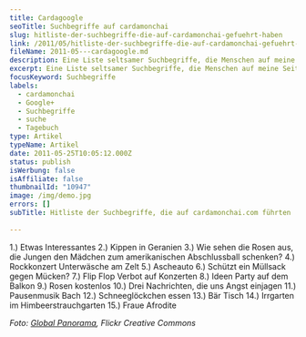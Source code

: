 ```yaml
---
title: Cardagoogle
seoTitle: Suchbegriffe auf cardamonchai
slug: hitliste-der-suchbegriffe-die-auf-cardamonchai-gefuehrt-haben
link: /2011/05/hitliste-der-suchbegriffe-die-auf-cardamonchai-gefuehrt-haben/
fileName: 2011-05---cardagoogle.md
description: Eine Liste seltsamer Suchbegriffe, die Menschen auf meine Seite geleitet haben.
excerpt: Eine Liste seltsamer Suchbegriffe, die Menschen auf meine Seite geleitet haben.
focusKeyword: Suchbegriffe
labels:
  - cardamonchai
  - Google+
  - Suchbegriffe
  - suche
  - Tagebuch
type: Artikel
typeName: Artikel
date: 2011-05-25T10:05:12.000Z
status: publish
isWerbung: false
isAffiliate: false
thumbnailId: "10947"
image: /img/demo.jpg
errors: []
subTitle: Hitliste der Suchbegriffe, die auf cardamonchai.com führten
  
---
```


1.) Etwas Interessantes 2.) Kippen in Geranien 3.) Wie sehen die Rosen aus, die
Jungen den Mädchen zum amerikanischen Abschlussball schenken? 4.) Rockkonzert
Unterwäsche am Zelt 5.) Ascheauto 6.) Schützt ein Müllsack gegen Mücken? 7.)
Flip Flop Verbot auf Konzerten 8.) Ideen Party auf dem Balkon 9.) Rosen
kostenlos 10.) Drei Nachrichten, die uns Angst einjagen 11.) Pausenmusik Bach
12.) Schneeglöckchen essen 13.) Bär Tisch 14.) Irrgarten im Himbeerstrauchgarten
15.) Fraue Afrodite

_Foto:
[Global Panorama](https://www.flickr.com/photos/121483302@N02/14253849274/in/photolist-nHyGMY-9VpYwL-LJpbM-68GVik-kyPhy-cADqpu-493vB2-nbjDEt-j61vh7-LNtg9-a3vxHU-8Zucvt-7VHwy6-5RYbw3-6mZrzy-72MxS6-2ae3Px-2emAf-b1yFJi-6eEXa5-PHByS-PHBz1-6qcYhK-6eAQJB-6SSrB2-djgm6y-2zoV1-bcxYja-989dcP-2zoUQ-djgm9A-pnkMNn-85EQL8-n9T46m-4qUtxr-85EQHc-85HZC7-byEtxh-72Rwf9-52xTRw-4qYxZW-4qYy3G-nVcRS7-djgm2W-4LAmEu-oP14hJ-pdPcn-5LvgQq-79dFXB-iySdf),
Flickr Creative Commons_

  